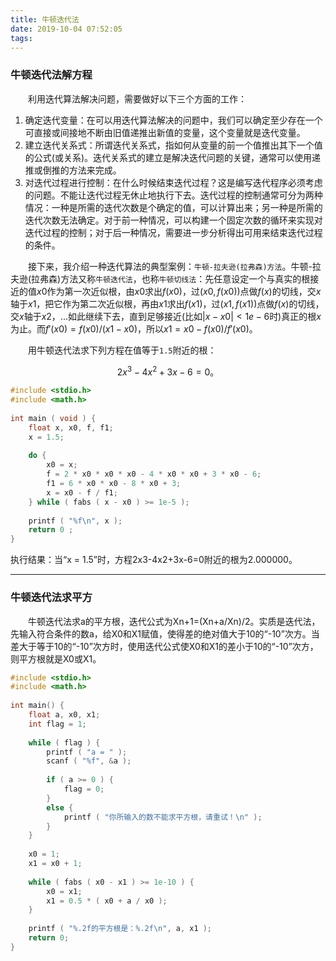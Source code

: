 ```yaml
---
title: 牛顿迭代法
date: 2019-10-04 07:52:05
tags:
---
```

### 牛顿迭代法解方程

&emsp;&emsp;利用迭代算法解决问题，需要做好以下三个方面的工作：

1. 确定迭代变量：在可以用迭代算法解决的问题中，我们可以确定至少存在一个可直接或间接地不断由旧值递推出新值的变量，这个变量就是迭代变量。
2. 建立迭代关系式：所谓迭代关系式，指如何从变量的前一个值推出其下一个值的公式(或关系)。迭代关系式的建立是解决迭代问题的关键，通常可以使用递推或倒推的方法来完成。
3. 对迭代过程进行控制：在什么时候结束迭代过程？这是编写迭代程序必须考虑的问题。不能让迭代过程无休止地执行下去。迭代过程的控制通常可分为两种情况：一种是所需的迭代次数是个确定的值，可以计算出来；另一种是所需的迭代次数无法确定。对于前一种情况，可以构建一个固定次数的循环来实现对迭代过程的控制；对于后一种情况，需要进一步分析得出可用来结束迭代过程的条件。

&emsp;&emsp;接下来，我介绍一种迭代算法的典型案例：`牛顿-拉夫逊(拉弗森)方法`。牛顿-拉夫逊(拉弗森)方法又称`牛顿迭代法`，也称`牛顿切线法`：先任意设定一个与真实的根接近的值$x0$作为第一次近似根，由$x0$求出$f(x0)$，过$(x0, f(x0))$点做$f(x)$的切线，交$x$轴于$x1$，把它作为第二次近似根，再由$x1$求出$f(x1)$，过$(x1, f(x1))$点做$f(x)$的切线，交$x$轴于$x2$，...如此继续下去，直到足够接近(比如$|x - x0| < 1e-6$时)真正的根$x$为止。而$f'(x0) = f(x0)/(x1 - x0)$，所以$x1 = x0 - f(x0)/f'(x0)$。

&emsp;&emsp;用牛顿迭代法求下列方程在值等于`1.5`附近的根：

$$
2x^3 - 4x^2 + 3x -6 = 0。
$$

``` cpp
#include <stdio.h>
#include <math.h>
​
int main ( void ) {
    float x, x0, f, f1;
    x = 1.5;
​
    do {
        x0 = x;
        f = 2 * x0 * x0 * x0 - 4 * x0 * x0 + 3 * x0 - 6;
        f1 = 6 * x0 * x0 - 8 * x0 + 3;
        x = x0 - f / f1;
    } while ( fabs ( x - x0 ) >= 1e-5 );
​
    printf ( "%f\n", x );
    return 0 ;
}
```

执行结果：当“x = 1.5”时，方程2x3-4x2+3x-6=0附近的根为2.000000。

---

### 牛顿迭代法求平方

&emsp;&emsp;牛顿迭代法求a的平方根，迭代公式为Xn+1=(Xn+a/Xn)/2。实质是迭代法，先输入符合条件的数a，给X0和X1赋值，使得差的绝对值大于10的“-10”次方。当差大于等于10的“-10”次方时，使用迭代公式使X0和X1的差小于10的“-10”次方，则平方根就是X0或X1。

``` cpp
#include <stdio.h>
#include <math.h>
​
int main() {
    float a, x0, x1;
    int flag = 1;
​
    while ( flag ) {
        printf ( "a = " );
        scanf ( "%f", &a );
​
        if ( a >= 0 ) {
            flag = 0;
        }
        else {
            printf ( "你所输入的数不能求平方根，请重试！\n" );
        }
    }
​
    x0 = 1;
    x1 = x0 + 1;
​
    while ( fabs ( x0 - x1 ) >= 1e-10 ) {
        x0 = x1;
        x1 = 0.5 * ( x0 + a / x0 );
    }
​
    printf ( "%.2f的平方根是：%.2f\n", a, x1 );
    return 0;
}
```